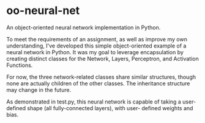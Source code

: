 # oo-neural-net
An object-oriented neural network implementation in Python.

To meet the requirements of an assignment, as well as improve my own understanding, I've developed this simple object-oriented example
of a neural network in Python. It was my goal to leverage encapsulation by creating distinct classes for the Network, Layers,
Perceptron, and Activation Functions.

For now, the three network-related classes share similar structures, though none are actually children of the other classes. The
inheritance structure may change in the future.

As demonstrated in test.py, this neural network is capable of taking a user-defined shape (all fully-connected layers), with user-
defined weights and bias.  

